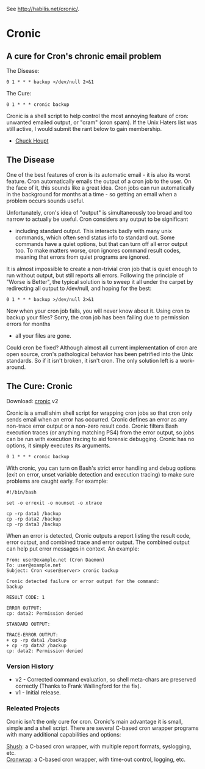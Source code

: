 See http://habilis.net/cronic/.

# Cronic

## A cure for Cron's chronic email problem

The Disease:

	0 1 * * * backup >/dev/null 2>&1

The Cure:

	0 1 * * * cronic backup

Cronic is a shell script to help control the most annoying feature of
cron: unwanted emailed output, or "cram" (cron spam). If the Unix Haters
list was still active, I would submit the rant below to gain membership.
- [Chuck Houpt](http://habilis.net/chuck/)

## The Disease

One of the best features of cron is its automatic email - it is also its 
worst feature. Cron automatically emails the output of a cron job to the
user. On the face of it, this sounds like a great idea. Cron jobs can run
automatically in the background for months at a time - so getting an email
when a problem occurs sounds useful.

Unfortunately, cron's idea of "output" is simultaneously too broad and too
narrow to actually be useful. Cron considers any output to be significant
- including standard output. This interacts badly with many unix commands,
which often send status info to standard out. Some commands have a quiet
options, but that can turn off all error output too. To make matters worse,
cron ignores command result codes, meaning that errors from quiet programs
are ignored.

It is almost impossible to create a non-trivial cron job that is quiet enough
to run without output, but still reports all errors. Following the principle
of "Worse is Better", the typical solution is to sweep it all under the carpet
by redirecting all output to /dev/null, and hoping for the best:

	0 1 * * * backup >/dev/null 2>&1

Now when your cron job fails, you will never know about it. Using cron to backup
your files? Sorry, the cron job has been failing due to permission errors for months
- all your files are gone.

Could cron be fixed? Although almost all current implementation of cron are open source,
cron's pathological behavior has been petrified into the Unix standards. So if it isn't
broken, it isn't cron. The only solution left is a work-around.

## The Cure: Cronic

Download: [cronic](http://habilis.net/cronic/cronic) v2

Cronic is a small shim shell script for wrapping cron jobs so that cron only sends email
when an error has occurred. Cronic defines an error as any non-trace error output or a
non-zero result code. Cronic filters Bash execution traces (or anything matching PS4) from
the error output, so jobs can be run with execution tracing to aid forensic debugging.
Cronic has no options, it simply executes its arguments.

	0 1 * * * cronic backup

With cronic, you can turn on Bash's strict error handling and debug options (exit on error,
unset variable detection and execution tracing) to make sure problems are caught early.
For example:

	#!/bin/bash

	set -o errexit -o nounset -o xtrace

	cp -rp data1 /backup
	cp -rp data2 /backup
	cp -rp data3 /backup

When an error is detected, Cronic outputs a report listing the result code, error output, and
combined trace and error output. The combined output can help put error messages in context.
An example:

	From: user@example.net (Cron Daemon)
	To: user@example.net
	Subject: Cron <user@server> cronic backup

	Cronic detected failure or error output for the command:
	backup

	RESULT CODE: 1

	ERROR OUTPUT:
	cp: data2: Permission denied

	STANDARD OUTPUT:

	TRACE-ERROR OUTPUT:
	+ cp -rp data1 /backup
	+ cp -rp data2 /backup
	cp: data2: Permission denied

### Version History

* v2 - Corrected command evaluation, so shell meta-chars are preserved correctly (Thanks to Frank Wallingford for the fix).
* v1 - Initial release.

### Releated Projects

Cronic isn't the only cure for cron. Cronic's main advantage it is small, simple and a shell script. There are several C-based
cron wrapper programs with many additional capabilities and options:

[Shush](http://web.taranis.org/shush/): a C-based cron wrapper, with multiple report formats, syslogging, etc.  
[Cronwrap](http://www.uow.edu.au/~sah/cronwrap.html): a C-based cron wrapper, with time-out control, logging, etc.
